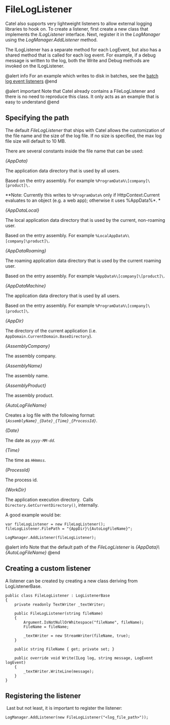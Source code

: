 # FileLogListener

Catel also supports very lightweight listeners to allow external logging libraries to hook on. To create a listener, first create a new class that implements the *ILogListener* interface. Next, register it in the *LogManager* using the *LogManager.AddListener* method.

The ILogListener has a separate method for each LogEvent, but also has a shared method that is called for each log event. For example, if a debug message is written to the log, both the Write and Debug methods are invoked on the ILogListener.

@alert info
For an example which writes to disk in batches, see the [batch log event listeners](Batch_log_listeners)
@end

@alert important
Note that Catel already contains a FileLogListener and there is no need to reproduce this class. It only acts as an example that is easy to understand
@end

## Specifying the path

The default *FileLogListener* that ships with Catel allows the customization of the file name and the size of the log file. If no size is specified, the max log file size will default to 10 MB. 

There are several constants inside the file name that can be used:

*{AppData}*

The application data directory that is used by all users.

Based on the entry assembly. For example `%ProgramData%\[company]\[product]\.`

**Note: Currently this writes to `%ProgramData%` only if HttpContext.Current evaluates to an object (e.g. a web app); otherwise it uses %AppData%*.
*

*{AppDataLocal}*

The local application data directory that is used by the current, non-roaming user.

Based on the entry assembly. For example `%LocalAppData%\[company]\product]\`.

*{AppDataRoaming}*

The roaming application data directory that is used by the current roaming user.

Based on the entry assembly. For example `%AppData%\[company]\[product]\`.

*{AppDataMachine}*

The application data directory that is used by all users.

Based on the entry assembly. For example `%ProgramData%\[company]\[product]\`.

*{AppDir}*

The directory of the current application (i.e. `AppDomain.CurrentDomain.BaseDirectory`).

*{AssemblyCompany}*

The assembly company.

*{AssemblyName}*

The assembly name.

*{AssemblyProduct}*

The assembly product.

*{AutoLogFileName}*

Creates a log file with the following format: `{`*`AssemblyName}_{Date}_{Time}_{ProcessId}`.*

*{Date}*

The date as *`yyyy-MM-dd`.*

*{Time}*

The time as *`HHmmss`.*

*{ProcessId}*

The process id.

*{WorkDir}*

The application execution directory.  Calls `Directory.GetCurrentDirectory()`, internally.

A good example would be:

```
var fileLogListener = new FileLogListener();
fileLogListener.FilePath = "{AppDir}\{AutoLogFileName}";
 
LogManager.AddListener(fileLogListener);
```

@alert info
Note that the default path of the *FileLogListener* is *{AppData}\\{AutoLogFileName}*
@end

## Creating a custom listener

A listener can be created by creating a new class deriving from LogListenerBase.

```
public class FileLogListener : LogListenerBase
{
    private readonly TextWriter _textWriter;

    public FileLogListener(string fileName)
    {
        Argument.IsNotNullOrWhitespace("fileName", fileName);
        FileName = fileName;

        _textWriter = new StreamWriter(fileName, true);
    }

    public string FileName { get; private set; }

    public override void Write(ILog log, string message, LogEvent logEvent)
    {
        _textWriter.WriteLine(message);
    }
}
```

## Registering the listener

 Last but not least, it is important to register the listener:

```
LogManager.AddListener(new FileLogListener("<log_file_path>"));
```
